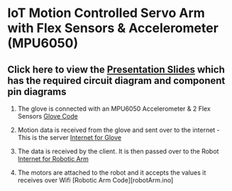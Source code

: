 # IoT Motion Controlled Servo Arm with Flex Sensors & Accelerometer (MPU6050)

## Click here to view the [Presentation Slides](https://docs.google.com/presentation/d/1cGwpPb_68qubtf4eO3SImKOUNmSCgJCFti__APxQyGQ/edit?usp=sharing) which has the required circuit diagram and component pin diagrams

1. The glove is connected with an MPU6050 Accelerometer & 2 Flex Sensors [Glove Code](glove.ino)

2. Motion data is received from the glove and sent over to the internet - This is the server [Internet for Glove](server.py)

3. The data is received by the client. It is then passed over to the Robot [Internet for Robotic Arm](client.py)

4. The motors are attached to the robot and it accepts the values it receives over Wifi [Robotic Arm Code][robotArm.ino]

